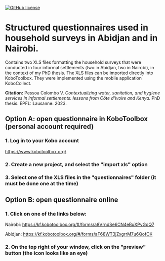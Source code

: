 [![GitHub license](https://img.shields.io/github/license/ceat-epfl/sanitation-informal-settlements.svg)](https://github.com/ceat-epfl/sanitation-informal-settlements/blob/main/LICENSE)

# Structured questionnaires used in household surveys in Abidjan and in Nairobi.

Contains two XLS files formatting the household surveys that were conducted in four informal settlements (two in Abidjan, two in Nairobi), in the context of my PhD thesis. The XLS files can be imported directly into KoboToolbox. They were implemented using the mobile application KoboCollect.

**Citation:** Pessoa Colombo V. *Contextualizing water, sanitation, and hygiene services in informal settlements: lessons from Côte d’Ivoire and Kenya.* PhD thesis. EPFL: Lausanne. 2023.

##
## Option A: open questionnaire in KoboToolbox (personal account required)

### 1. Log in to your Kobo account

https://www.kobotoolbox.org/

### 2. Create a new project, and select the "import xls" option

### 3. Select one of the XLS files in the "questionnaires" folder (it must be done one at the time)

##
## Option B: open questionnaire online

### 1. Click on one of the links below:

Nairobi: https://kf.kobotoolbox.org/#/forms/a8VrndSe6CN4eBuXPvGdQ7

Abidjan: https://kf.kobotoolbox.org/#/forms/aF68WT3jZxgrrM7u6QofCK

### 2. On the top right of your window, click on the "preview" button (the icon looks like an eye)
